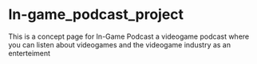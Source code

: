 # In-game_podcast_project
This is a concept page for In-Game Podcast a videogame podcast where you can listen about videogames and
the videogame industry as an enterteiment
